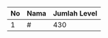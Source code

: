 | No | Nama            | Jumlah Level |
|----|-----------------|--------------|
| 1  | #    |    430        |
